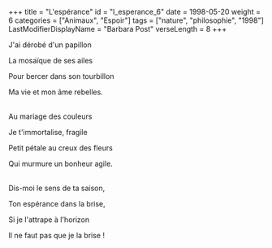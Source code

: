 +++
title = "L'espérance"
id = "l_esperance_6"
date = 1998-05-20
weight = 6
categories = ["Animaux", "Espoir"]
tags = ["nature", "philosophie", "1998"]
LastModifierDisplayName = "Barbara Post"
verseLength = 8
+++

J'ai dérobé d'un papillon

La mosaïque de ses ailes

Pour bercer dans son tourbillon

Ma vie et mon âme rebelles.

 \
Au mariage des couleurs

Je t'immortalise, fragile

Petit pétale  au creux des fleurs

Qui murmure un bonheur agile.

 \
Dis-moi le sens de ta saison,

Ton espérance dans la brise,

Si je l'attrape à l'horizon

Il ne faut pas que je la brise !

